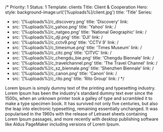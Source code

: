 /*
Priority: 1
Status: 1
Template: clients
Title: Client & Cooperation
Hero:
  style: background-image:url('[%uploads%]/client.jpg')
  title: 'Title'
Series:
- src: '[%uploads%]/c_discovery.png'
  title: 'Discovery'
  link:
- src: '[%uploads%]/c_yahoo.png'
  title: 'Yahoo'
  link: /
- src: '[%uploads%]/c_natgeo.png'
  title: 'National Geographic'
  link: /
- src: '[%uploads%]/c_dji.png'
  title: 'DJI'
  link: /
- src: '[%uploads%]/c_cctv9.png'
  title: 'CCTV 9'
  link: /
- src: '[%uploads%]/c_timesmue.png'
  title: 'Times Museum'
  link: /
- src: '[%uploads%]/c_citc.png'
  title: 'CITVC'
  link: /
- src: '[%uploads%]/c_chengdu_bie.png'
  title: 'Chengdu Biennale'
  link: /
- src: '[%uploads%]/c_travelchannel.png'
  title: 'The Travel Channel'
  link: /
- src: '[%uploads%]/c_sz_biennale.png'
  title: 'Shenzhen Biennale'
  link: /
- src: '[%uploads%]/c_canon.png'
  title: 'Canon'
  link: /
- src: '[%uploads%]/c_rito.png'
  title: 'Rito Group'
  link: /
*/
<p>Lorem Ipsum is simply dummy text of the printing and typesetting industry. Lorem Ipsum has been the industry's standard dummy text ever since the 1500s, when an unknown printer took a galley of type and scrambled it to make a type specimen book. It has survived not only five centuries, but also the leap into electronic typesetting, remaining essentially unchanged. It was popularised in the 1960s with the release of Letraset sheets containing Lorem Ipsum passages, and more recently with desktop publishing software like Aldus PageMaker including versions of Lorem Ipsum.</p>